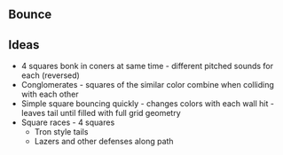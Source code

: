 ## Bounce

## Ideas

- 4 squares bonk in coners at same time - different pitched sounds for each
  (reversed)
- Conglomerates - squares of the similar color combine when colliding with each
  other
- Simple square bouncing quickly - changes colors with each wall hit - leaves
  tail until filled with full grid geometry
- Square races - 4 squares
  - Tron style tails
  - Lazers and other defenses along path
